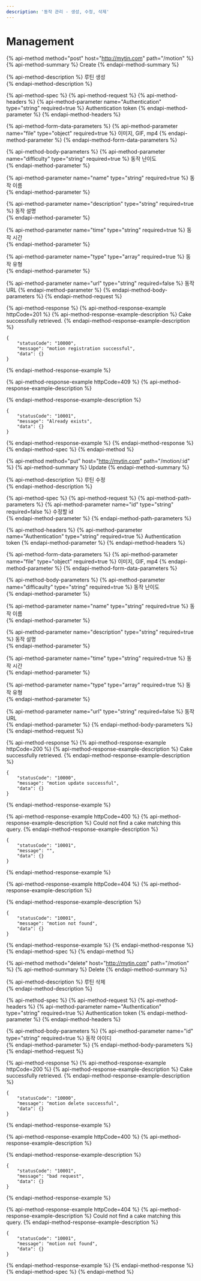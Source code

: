 ```yaml
---
description: '동작 관리 - 생성, 수정, 삭제'
---
```


# Management

{% api-method method="post" host="http://mytin.com" path="/motion" %}
{% api-method-summary %}
Create
{% endapi-method-summary %}

{% api-method-description %}
 루틴 생성  
{% endapi-method-description %}

{% api-method-spec %}
{% api-method-request %}
{% api-method-headers %}
{% api-method-parameter name="Authentication" type="string" required=true %}
Authentication token
{% endapi-method-parameter %}
{% endapi-method-headers %}

{% api-method-form-data-parameters %}
{% api-method-parameter name="file" type="object" required=true %}
 이미지, GIF, mp4
{% endapi-method-parameter %}
{% endapi-method-form-data-parameters %}

{% api-method-body-parameters %}
{% api-method-parameter name="difficulty" type="string" required=true %}
 동작 난이도  
{% endapi-method-parameter %}

{% api-method-parameter name="name" type="string" required=true %}
 동작 이름  
{% endapi-method-parameter %}

{% api-method-parameter name="description" type="string" required=true %}
 동작 설명  
{% endapi-method-parameter %}

{% api-method-parameter name="time" type="string" required=true %}
 동작 시간  
{% endapi-method-parameter %}

{% api-method-parameter name="type" type="array" required=true %}
 동작 유형  
{% endapi-method-parameter %}

{% api-method-parameter name="url" type="string" required=false %}
 동작 URL
{% endapi-method-parameter %}
{% endapi-method-body-parameters %}
{% endapi-method-request %}

{% api-method-response %}
{% api-method-response-example httpCode=201 %}
{% api-method-response-example-description %}
Cake successfully retrieved.
{% endapi-method-response-example-description %}

```
{
    "statusCode": "10000",
    "message": "motion registration successful",
    "data": {}
}
```
{% endapi-method-response-example %}

{% api-method-response-example httpCode=409 %}
{% api-method-response-example-description %}

{% endapi-method-response-example-description %}

```
{
    "statusCode": "10001",
    "message": "Already exists",
    "data": {}
}
```
{% endapi-method-response-example %}
{% endapi-method-response %}
{% endapi-method-spec %}
{% endapi-method %}



{% api-method method="put" host="http://mytin.com" path="/motion/:id" %}
{% api-method-summary %}
Update
{% endapi-method-summary %}

{% api-method-description %}
 루틴 수정  
{% endapi-method-description %}

{% api-method-spec %}
{% api-method-request %}
{% api-method-path-parameters %}
{% api-method-parameter name="id" type="string" required=false %}
 수정할 id  
{% endapi-method-parameter %}
{% endapi-method-path-parameters %}

{% api-method-headers %}
{% api-method-parameter name="Authentication" type="string" required=true %}
Authentication token
{% endapi-method-parameter %}
{% endapi-method-headers %}

{% api-method-form-data-parameters %}
{% api-method-parameter name="file" type="object" required=true %}
 이미지, GIF, mp4
{% endapi-method-parameter %}
{% endapi-method-form-data-parameters %}

{% api-method-body-parameters %}
{% api-method-parameter name="difficaulty" type="string" required=true %}
 동작 난이도  
{% endapi-method-parameter %}

{% api-method-parameter name="name" type="string" required=true %}
 동작 이름  
{% endapi-method-parameter %}

{% api-method-parameter name="description" type="string" required=true %}
 동작 설명  
{% endapi-method-parameter %}

{% api-method-parameter name="time" type="string" required=true %}
 동작 시간  
{% endapi-method-parameter %}

{% api-method-parameter name="type" type="array" required=true %}
 동작 유형  
{% endapi-method-parameter %}

{% api-method-parameter name="url" type="string" required=false %}
 동작 URL  
{% endapi-method-parameter %}
{% endapi-method-body-parameters %}
{% endapi-method-request %}

{% api-method-response %}
{% api-method-response-example httpCode=200 %}
{% api-method-response-example-description %}
Cake successfully retrieved.
{% endapi-method-response-example-description %}

```
{
    "statusCode": "10000",
    "message": "motion update successful",
    "data": {}
}
```
{% endapi-method-response-example %}

{% api-method-response-example httpCode=400 %}
{% api-method-response-example-description %}
Could not find a cake matching this query.
{% endapi-method-response-example-description %}

```
{
    "statusCode": "10001",
    "message": "",
    "data": {}
}
```
{% endapi-method-response-example %}

{% api-method-response-example httpCode=404 %}
{% api-method-response-example-description %}

{% endapi-method-response-example-description %}

```
{
    "statusCode": "10001",
    "message": "motion not found",
    "data": {}
}
```
{% endapi-method-response-example %}
{% endapi-method-response %}
{% endapi-method-spec %}
{% endapi-method %}



{% api-method method="delete" host="http://mytin.com" path="/motion" %}
{% api-method-summary %}
Delete
{% endapi-method-summary %}

{% api-method-description %}
루틴 삭제  
{% endapi-method-description %}

{% api-method-spec %}
{% api-method-request %}
{% api-method-headers %}
{% api-method-parameter name="Authentication" type="string" required=true %}
Authentication token
{% endapi-method-parameter %}
{% endapi-method-headers %}

{% api-method-body-parameters %}
{% api-method-parameter name="id" type="string" required=true %}
 동작 아이디  
{% endapi-method-parameter %}
{% endapi-method-body-parameters %}
{% endapi-method-request %}

{% api-method-response %}
{% api-method-response-example httpCode=200 %}
{% api-method-response-example-description %}
Cake successfully retrieved.
{% endapi-method-response-example-description %}

```
{
    "statusCode": "10000",
    "message": "motion delete successful",
    "data": {}
}
```
{% endapi-method-response-example %}

{% api-method-response-example httpCode=400 %}
{% api-method-response-example-description %}

{% endapi-method-response-example-description %}

```
{
    "statusCode": "10001",
    "message": "bad request",
    "data": {}
}
```
{% endapi-method-response-example %}

{% api-method-response-example httpCode=404 %}
{% api-method-response-example-description %}
Could not find a cake matching this query.
{% endapi-method-response-example-description %}

```
{
    "statusCode": "10001",
    "message": "motion not found",
    "data": {}
}
```
{% endapi-method-response-example %}
{% endapi-method-response %}
{% endapi-method-spec %}
{% endapi-method %}





